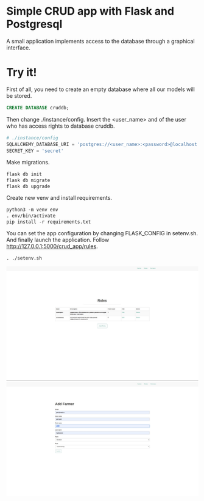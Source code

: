 # Simple CRUD app with Flask and Postgresql
A small application implements access to the database through a graphical interface.

# Try it!
First of all, you need to create an empty database where all our models will be stored.
```sql
CREATE DATABASE cruddb;
```

Then change ./instance/config. Insert the <user_name> and <password> of the user who has access rights to database cruddb.
```python
# ./instance/config
SQLALCHEMY_DATABASE_URI = 'postgres://<user_name>:<password>@localhost:5432/cruddb'
SECRET_KEY = 'secret'
```
Make migrations.
```shell
flask db init
flask db migrate
flask db upgrade
```


Create new venv and install requirements.
```shell
python3 -m venv env
. env/bin/activate
pip install -r requirements.txt
```

You can set the app configuration by changing FLASK_CONFIG in setenv.sh. And finally launch the application. Follow http://127.0.0.1:5000/crud_app/rules.

```shell
. ./setenv.sh
```
![image info](./img/Screenshot.png)
![image info](./img/Screenshot2.png)